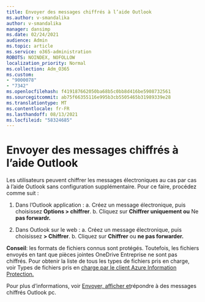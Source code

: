 ```yaml
---
title: Envoyer des messages chiffrés à l’aide Outlook
ms.author: v-smandalika
author: v-smandalika
manager: dansimp
ms.date: 02/24/2021
audience: Admin
ms.topic: article
ms.service: o365-administration
ROBOTS: NOINDEX, NOFOLLOW
localization_priority: Normal
ms.collection: Adm_O365
ms.custom:
- "9000078"
- "7342"
ms.openlocfilehash: f419187662050ba68b5c0bb8d416be5908732561
ms.sourcegitcommit: ab75f66355116e995b3cb5505465b31989339e28
ms.translationtype: MT
ms.contentlocale: fr-FR
ms.lasthandoff: 08/13/2021
ms.locfileid: "58324685"
---
```

# <a name="send-encrypted-email-using-outlook"></a>Envoyer des messages chiffrés à l’aide Outlook

Les utilisateurs peuvent chiffrer les messages électroniques au cas par cas à l’aide Outlook sans configuration supplémentaire. Pour ce faire, procédez comme suit :

1. Dans l’Outlook application : a. Créez un message électronique, puis choisissez **Options > chiffrer**. 
    b. Cliquez sur **Chiffrer uniquement ou** Ne **pas forwardr.**

2. Dans Outlook sur le web : a. Créez un message électronique, puis choisissez **> Chiffrer**.
    b. Cliquez sur **Chiffrer** ou **ne pas forwarder.**

**Conseil**: les formats de fichiers connus sont protégés. Toutefois, les fichiers envoyés en tant que pièces jointes OneDrive Entreprise ne sont pas chiffrés. Pour obtenir la liste de tous les types de fichiers pris en charge, voir Types de fichiers pris en [charge par le client Azure Information Protection.](https://docs.microsoft.com/azure/information-protection/rms-client/client-admin-guide-file-types)

Pour plus d’informations, voir [Envoyer, afficher et](https://support.microsoft.com/topic/send-view-and-reply-to-encrypted-messages-in-outlook-for-pc-eaa43495-9bbb-4fca-922a-df90dee51980)répondre à des messages chiffrés Outlook pc.



